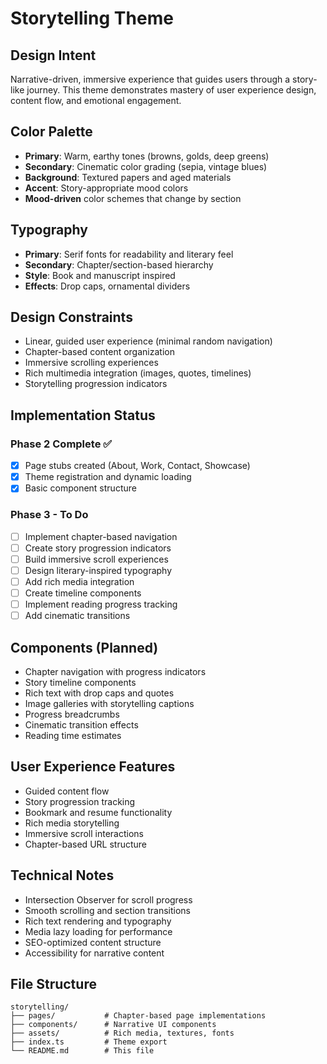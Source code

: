 
# Storytelling Theme

## Design Intent
Narrative-driven, immersive experience that guides users through a story-like journey. This theme demonstrates mastery of user experience design, content flow, and emotional engagement.

## Color Palette
- **Primary**: Warm, earthy tones (browns, golds, deep greens)
- **Secondary**: Cinematic color grading (sepia, vintage blues)
- **Background**: Textured papers and aged materials
- **Accent**: Story-appropriate mood colors
- **Mood-driven** color schemes that change by section

## Typography
- **Primary**: Serif fonts for readability and literary feel
- **Secondary**: Chapter/section-based hierarchy
- **Style**: Book and manuscript inspired
- **Effects**: Drop caps, ornamental dividers

## Design Constraints
- Linear, guided user experience (minimal random navigation)
- Chapter-based content organization
- Immersive scrolling experiences
- Rich multimedia integration (images, quotes, timelines)
- Storytelling progression indicators

## Implementation Status

### Phase 2 Complete ✅
- [x] Page stubs created (About, Work, Contact, Showcase)
- [x] Theme registration and dynamic loading
- [x] Basic component structure

### Phase 3 - To Do
- [ ] Implement chapter-based navigation
- [ ] Create story progression indicators
- [ ] Build immersive scroll experiences
- [ ] Design literary-inspired typography
- [ ] Add rich media integration
- [ ] Create timeline components
- [ ] Implement reading progress tracking
- [ ] Add cinematic transitions

## Components (Planned)
- Chapter navigation with progress indicators
- Story timeline components
- Rich text with drop caps and quotes
- Image galleries with storytelling captions
- Progress breadcrumbs
- Cinematic transition effects
- Reading time estimates

## User Experience Features
- Guided content flow
- Story progression tracking
- Bookmark and resume functionality
- Rich media storytelling
- Immersive scroll interactions
- Chapter-based URL structure

## Technical Notes
- Intersection Observer for scroll progress
- Smooth scrolling and section transitions
- Rich text rendering and typography
- Media lazy loading for performance
- SEO-optimized content structure
- Accessibility for narrative content

## File Structure
```
storytelling/
├── pages/           # Chapter-based page implementations
├── components/      # Narrative UI components
├── assets/          # Rich media, textures, fonts
├── index.ts         # Theme export
└── README.md        # This file
```
